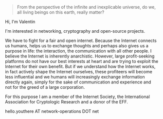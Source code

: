 <!--
Valentin Binotto
From the perspective of the infinite and inexplicable universe, do we, all living beings on this earth, really matter?
I don't think so.
-->
 > From the perspective of the infinite and inexplicable universe, do we, all living beings on this earth, really matter?


Hi, I'm Valentin 

I'm interested in networking, cryptography and open-source projects.

We have to fight for a fair and open internet. Because the Internet connects us humans, helps us to exchange thoughts and perhaps also gives us a purpose in life: the interaction, the communication with all other people. 
I believe the Internet is inherently anarchistic. However, large profit-seeking platforms do not have our best interests at heart and are trying to exploit the Internet for their own benefit. But if we understand how the Internet works, in fact actively shape the Internet ourselves, these profiteers will become less influential and we humans will increasingly exchange information directly again, simply for the sake of communication and experience and not for the greed of a large corporation.

For this purpose I am a member of the Internet Society, the International Association for Cryptologic Research and a donor of the EFF.

hello.youthere AT network-operations DOT net


